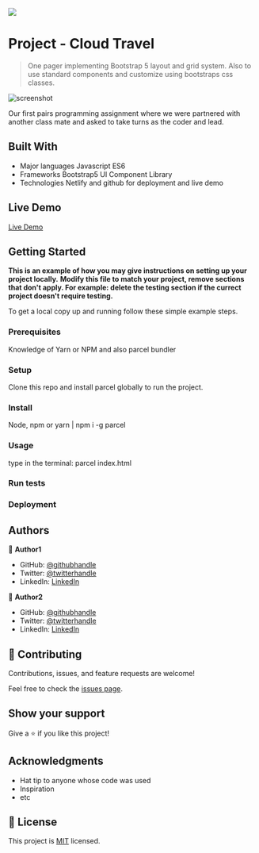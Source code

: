 ![](https://img.shields.io/badge/Microverse-blueviolet)

# Project - Cloud Travel

> One pager implementing Bootstrap 5 layout and grid system. Also to use standard components and customize using bootstraps css classes.

![screenshot](./app_screenshot.png)

Our first pairs programming assignment where we were partnered with another class mate and asked to take turns as the coder and lead.

## Built With

- Major languages Javascript ES6
- Frameworks Bootstrap5 UI Component Library
- Technologies Netlify and github for deployment and live demo

## Live Demo

[Live Demo](https://strive-module2-day2.netlify.app)

## Getting Started

**This is an example of how you may give instructions on setting up your project locally.**
**Modify this file to match your project, remove sections that don't apply. For example: delete the testing section if the currect project doesn't require testing.**

To get a local copy up and running follow these simple example steps.

### Prerequisites

Knowledge of Yarn or NPM and also parcel bundler

### Setup

Clone this repo and install parcel globally to run the project.

### Install

Node, npm or yarn | npm i -g parcel

### Usage

type in the terminal: parcel index.html

### Run tests

### Deployment

## Authors

👤 **Author1**

- GitHub: [@githubhandle](https://github.com/gonextnode)
- Twitter: [@twitterhandle](https://twitter.com/gonextnode)
- LinkedIn: [LinkedIn](https://linkedin.com/seanknowlesmd)

👤 **Author2**

- GitHub: [@githubhandle](https://github.com/githubhandle)
- Twitter: [@twitterhandle](https://twitter.com/twitterhandle)
- LinkedIn: [LinkedIn](https://linkedin.com/linkedinhandle)

## 🤝 Contributing

Contributions, issues, and feature requests are welcome!

Feel free to check the [issues page](issues/).

## Show your support

Give a ⭐️ if you like this project!

## Acknowledgments

- Hat tip to anyone whose code was used
- Inspiration
- etc

## 📝 License

This project is [MIT](lic.url) licensed.
